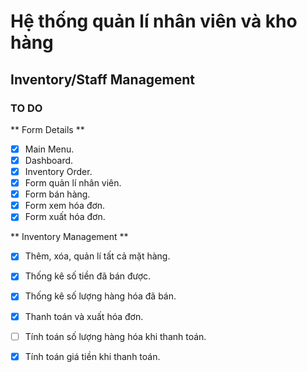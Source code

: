 # Hệ thống quản lí nhân viên và kho hàng
## Inventory/Staff Management
### TO DO
** Form Details **
- [x] Main Menu.
- [x] Dashboard.
- [x] Inventory Order.
- [x] Form quản lí nhân viên.
- [x] Form bán hàng.
- [x] Form xem hóa đơn.
- [x] Form xuất hóa đơn.

** Inventory Management **
- [x] Thêm, xóa, quản lí tất cả mặt hàng.
- [x] Thống kê số tiền đã bán được.
- [x] Thống kê số lượng hàng hóa đã bán.
- [x] Thanh toán và xuất hóa đơn.
- [ ] Tính toán số lượng hàng hóa khi thanh toán.
- [x] Tính toán giá tiền khi thanh toán.


